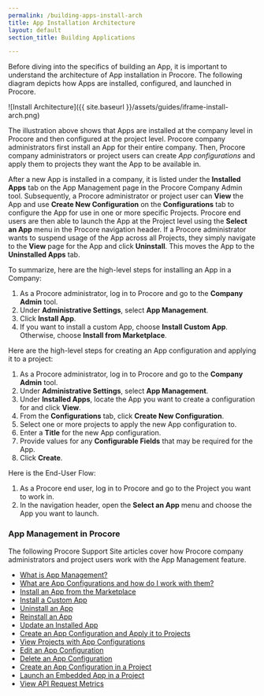 ```yaml
---
permalink: /building-apps-install-arch
title: App Installation Architecture
layout: default
section_title: Building Applications

---
```


Before diving into the specifics of building an App, it is important to understand the architecture of App installation in Procore. The following diagram depicts how Apps are installed, configured, and launched in Procore.

![Install Architecture]({{ site.baseurl }}/assets/guides/iframe-install-arch.png)

The illustration above shows that Apps are installed at the company level in Procore and then configured at the project level.
Procore company administrators first install an App for their entire company.
Then, Procore company administrators or project users can create _App configurations_ and apply them to projects they want the App to be available in.

After a new App is installed in a company, it is listed under the **Installed Apps** tab on the App Management page in the Procore Company Admin tool.
Subsequently, a Procore administrator or project user can **View** the App and use **Create New Configuration** on the **Configurations** tab to configure the App for use in one or more specific Projects.
Procore end users are then able to launch the App at the Project level using the **Select an App** menu in the Procore navigation header.
If a Procore administrator wants to suspend usage of the App across all Projects, they simply navigate to the **View** page for the App and click **Uninstall**.
This moves the App to the **Uninstalled Apps** tab.

To summarize, here are the high-level steps for installing an App in a Company:

1. As a Procore administrator, log in to Procore and go to the **Company Admin** tool.
1. Under **Administrative Settings**, select **App Management**.
1. Click **Install App**.
1. If you want to install a custom App, choose **Install Custom App**. Otherwise, choose **Install from Marketplace**.

Here are the high-level steps for creating an App configuration and applying it to a project:

1. As a Procore administrator, log in to Procore and go to the **Company Admin** tool.
1. Under **Administrative Settings**, select **App Management**.
1. Under **Installed Apps**, locate the App you want to create a configuration for and click **View**.
1. From the **Configurations** tab, click **Create New Configuration**.
1. Select one or more projects to apply the new App configuration to.
1. Enter a **Title** for the new App configuration.
1. Provide values for any **Configurable Fields** that may be required for the App.
1. Click **Create**.

Here is the End-User Flow:

1. As a Procore end user, log in to Procore and go to the Project you want to work in.
1. In the navigation header, open the **Select an App** menu and choose the App you want to launch.

### App Management in Procore

The following Procore Support Site articles cover how Procore company administrators and project users work with the App Management feature.

- [What is App Management?](https://support.procore.com/faq/what-is-app-management)
- [What are App Configurations and how do I work with them?](https://support.procore.com/faq/what-are-app-configurations)
- [Install an App from the Marketplace](https://support.procore.com/products/online/user-guide/company-level/admin/tutorials/install-app-from-marketplace)
- [Install a Custom App](https://support.procore.com/products/online/user-guide/company-level/admin/tutorials/install-a-custom-app)
- [Uninstall an App](https://support.procore.com/products/online/user-guide/company-level/admin/tutorials/uninstall-app)
- [Reinstall an App](https://support.procore.com/products/online/user-guide/company-level/admin/tutorials/reinstall-an-app)
- [Update an Installed App](https://support.procore.com/products/online/user-guide/company-level/admin/tutorials/update-installed-app)
- [Create an App Configuration and Apply it to Projects](https://support.procore.com/products/online/user-guide/company-level/admin/tutorials/create-app-configuration)
- [View Projects with App Configurations](https://support.procore.com/products/online/user-guide/company-level/admin/tutorials/view-project-configs)
- [Edit an App Configuration](https://support.procore.com/products/online/user-guide/company-level/admin/tutorials/edit-app-configuration)
- [Delete an App Configuration](https://support.procore.com/products/online/user-guide/company-level/admin/tutorials/delete-app-configuration)
- [Create an App Configuration in a Project](https://support.procore.com/products/online/user-guide/project-level/home/tutorials/configure-app-in-project)
- [Launch an Embedded App in a Project](https://support.procore.com/products/online/user-guide/project-level/home/tutorials/launch-embedded-app)
- [View API Request Metrics](https://support.procore.com/products/online/user-guide/company-level/admin/tutorials/view-api-request-metrics)
